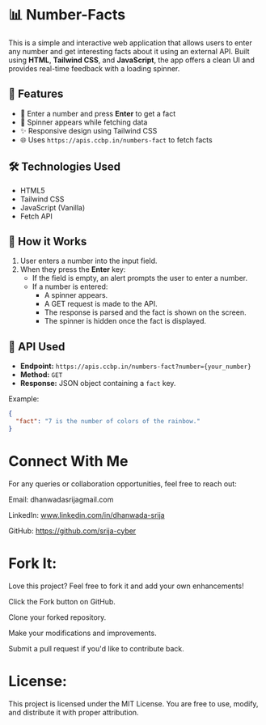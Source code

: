 # 📊 Number-Facts

This is a simple and interactive web application that allows users to enter any number and get interesting facts about it using an external API. Built using **HTML**, **Tailwind CSS**, and **JavaScript**, the app offers a clean UI and provides real-time feedback with a loading spinner.

## 🚀 Features

- 🎯 Enter a number and press **Enter** to get a fact
- 🔄 Spinner appears while fetching data
- ✨ Responsive design using Tailwind CSS
- 🌐 Uses `https://apis.ccbp.in/numbers-fact` to fetch facts

## 🛠️ Technologies Used

- HTML5
- Tailwind CSS
- JavaScript (Vanilla)
- Fetch API


## 🧠 How it Works

1. User enters a number into the input field.
2. When they press the **Enter** key:
   - If the field is empty, an alert prompts the user to enter a number.
   - If a number is entered:
     - A spinner appears.
     - A GET request is made to the API.
     - The response is parsed and the fact is shown on the screen.
     - The spinner is hidden once the fact is displayed.


## 🧪 API Used

- **Endpoint:** `https://apis.ccbp.in/numbers-fact?number={your_number}`
- **Method:** `GET`
- **Response:** JSON object containing a `fact` key.

Example:
```json
{
  "fact": "7 is the number of colors of the rainbow."
}
```
# Connect With Me

For any queries or collaboration opportunities, feel free to reach out:

Email: dhanwadasrijagmail.com

LinkedIn: www.linkedin.com/in/dhanwada-srija

GitHub: https://github.com/srija-cyber

# Fork It:

Love this project? Feel free to fork it and add your own enhancements!

Click the Fork button on GitHub.

Clone your forked repository.

Make your modifications and improvements.

Submit a pull request if you'd like to contribute back.

# License:

This project is licensed under the MIT License. You are free to use, modify, and distribute it with proper attribution.
